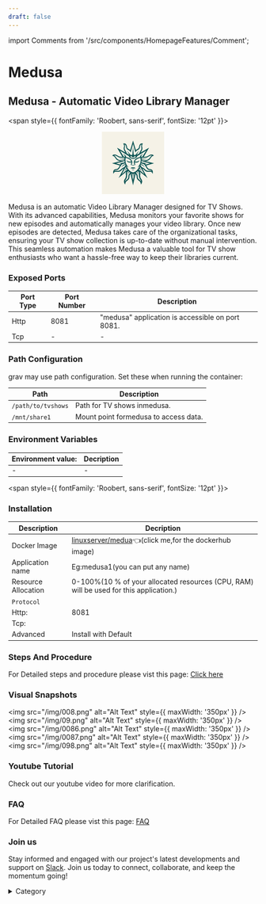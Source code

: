 ```yaml
---
draft: false
---
```

import Comments from '/src/components/HomepageFeatures/Comment';



# Medusa
## Medusa - Automatic Video Library Manager

<span style={{ fontFamily: 'Roobert, sans-serif', fontSize: '12pt' }}>

<p align="center">
  <img src="/img/gngn.png" alt="Alt Text" width="25%"/>
</p> 

Medusa is an automatic Video Library Manager designed for TV Shows. With its advanced capabilities, Medusa monitors your favorite shows for new episodes and automatically manages your video library. Once new episodes are detected, Medusa takes care of the organizational tasks, ensuring your TV show collection is up-to-date without manual intervention. This seamless automation makes Medusa a valuable tool for TV show enthusiasts who want a hassle-free way to keep their libraries current.




### Exposed Ports

| Port Type | Port Number | Description                                     |
| --------- | ----------- | ----------------------------------------------- |
| Http      | 8081        | "medusa" application is accessible on port 8081. |
| Tcp       | -           | -             |

### Path Configuration

grav may use path configuration. Set these when running the container:

| Path                    | Description                           |
| ----------------------- | ------------------------------------- |
| `/path/to/tvshows`      | Path for TV shows inmedusa.             |
| `/mnt/share1`           | Mount point formedusa to access data.   |



### Environment Variables


|   **Environment value:**          | Decription                                                                                                               | 
| --------------------- | ------                                                                                                                   | 
|-       |  -                              |

</span>


<span style={{ fontFamily: 'Roobert, sans-serif', fontSize: '12pt' }}>

### Installation

|  Description          | Decription                                                                                                               | 
| --------------------- | ------                                                                                                                   | 
| Docker Image          |  [linuxserver/medua](https://hub.docker.com/r/linuxserver/medusa)👈(click me,for the dockerhub image)                                   |
| Application name      |  Eg:medusa1(you can put any name)                                                                                        | 
| Resource Allocation   |  0-100%(10 % of your allocated resources (CPU, RAM) will be used for this application.)                                  | 
| `Protocol`            |                                                                                                                          | 
|  Http:                | 8081                                                                                                                      |
|  Tcp:                 |                                                                                                                          | 
|    Advanced           |    Install with Default                                                                                                  |

                                                                     


### Steps And Procedure

For Detailed steps and procedure please vist this page: [Click here](https://techscaleinfinite.github.io/introduction/cloud-float/Steps%20and%20procedure)




### Visual Snapshots

<img src="/img/008.png" alt="Alt Text" style={{ maxWidth: '350px' }} /> <img src="/img/09.png" alt="Alt Text" style={{ maxWidth: '350px' }} /> <img src="/img/0086.png" alt="Alt Text" style={{ maxWidth: '350px' }} /> <img src="/img/0087.png" alt="Alt Text" style={{ maxWidth: '350px' }} /> <img src="/img/098.png" alt="Alt Text" style={{ maxWidth: '350px' }} />



### Youtube Tutorial&#x20;

Check out our youtube video for more clarification.



### FAQ

For Detailed FAQ please vist this page: [FAQ](https://techscaleinfinite.github.io/FAQ)

### Join us

Stay informed and engaged with our project's latest developments and support on [Slack](https://app.slack.com/client/T04QS32JX6E/C04QKEWE146). Join us today to connect, collaborate, and keep the momentum going!&#x20;

<details>

<summary>Category</summary>

Kubernetes, cloud computing, DevOps, cloud services, hosting platform, container orchestration, cloud infrastructure, cloud deployment, cloud management, cloud technology, cloud solutions , media, entertainment,medusa

</details>

</span>

<Comments />